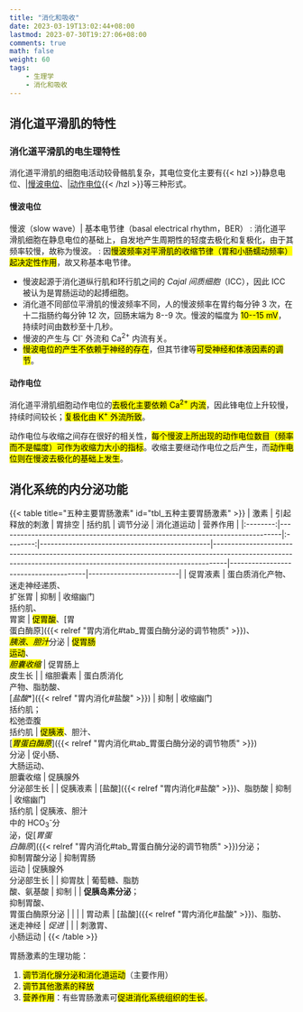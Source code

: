```yaml
---
title: "消化和吸收"
date: 2023-03-19T13:02:44+08:00
lastmod: 2023-07-30T19:27:06+08:00
comments: true
math: false
weight: 60
tags:
    - 生理学
    - 消化和吸收
---
```


<!--more-->

## 消化道平滑肌的特性

### 消化道平滑肌的电生理特性

消化道平滑肌的细胞电活动较骨骼肌复杂，其电位变化主要有{{< hzl >}}静息电位、|[慢波电位](#慢波电位)、|[动作电位](#动作电位){{< /hzl >}}等三种形式。

#### 慢波电位

慢波（slow wave）| 基本电节律（basal electrical rhythm，BER）
: 消化道平滑肌细胞在静息电位的基础上，自发地产生周期性的轻度去极化和复极化，由于其频率较慢，故称为慢波。
: 因<mark>慢波频率对平滑肌的收缩节律（胃和小肠蠕动频率）起决定性作用</mark>，故又称基本电节律。

- 慢波起源于消化道纵行肌和环行肌之间的 *Cajal 间质细胞*（ICC），因此 ICC 被认为是胃肠运动的起搏细胞。
- 消化道不同部位平滑肌的慢波频率不同，人的慢波频率在胃约每分钟 3 次，在十二指肠约每分钟 12 次，回肠末端为 8--9 次。慢波的幅度为 <mark>10--15 mV</mark>，持续时间由数秒至十几秒。
- 慢波的产生与 Cl<sup>-</sup> 外流和 Ca<sup>2+</sup> 内流有关。
- <mark>慢波电位的产生不依赖于神经的存在</mark>，但其节律等<mark>可受神经和体液因素的调节</mark>。

#### 动作电位

消化道平滑肌细胞动作电位的<mark>去极化主要依赖 Ca<sup>2+</sup> 内流</mark>，因此锋电位上升较慢，持续时间较长；<mark>复极化由 K<sup>+</sup> 外流所致</mark>。

动作电位与收缩之间存在很好的相关性，<mark>每个慢波上所出现的动作电位数目（频率而不是幅度）可作为收缩力大小的指标</mark>。收缩主要继动作电位之后产生，而<mark>动作电位则在慢波去极化的基础上发生</mark>。

## 消化系统的内分泌功能

{{< table title="五种主要胃肠激素" id="tbl_五种主要胃肠激素" >}}
|   激素   | 引起释放的刺激                                                               |  胃排空  | 括约肌                                        | 调节分泌                                                                                                                                                       | 消化道运动                           | 营养作用                |
|:--------:|------------------------------------------------------------------------------|:--------:|-----------------------------------------------|----------------------------------------------------------------------------------------------------------------------------------------------------------------|--------------------------------------|-------------------------|
| 促胃液素 | 蛋白质消化产物、<br/>迷走神经递质、<br/>扩张胃                               |   抑制   | 收缩幽门<br/>括约肌、<br/>胃窦                | <mark>促胃酸</mark>、[胃<br/>蛋白酶原]({{< relref "胃内消化#tab_胃蛋白酶分泌的调节物质" >}})、<br/><mark>*胰液*、*胆汁*</mark>分泌                                                       | <mark>促胃肠<br/>运动</mark>、<br/><mark>*胆囊收缩*</mark>     | 促胃肠上<br/>皮生长     |
| 缩胆囊素 | 蛋白质消化<br/>产物、脂肪酸、<br/>[*盐酸*\*]({{< relref "胃内消化#盐酸" >}}) |   抑制   | 收缩幽门<br/>括约肌；<br/>松弛壶腹<br/>括约肌 | <mark>促胰液</mark>、胆汁、<br/>[<mark>*胃蛋白酶原*</mark>]({{< relref "胃内消化#tab_胃蛋白酶分泌的调节物质" >}})<br/>分泌                                                                          | 促小肠、<br/>大肠运动、<br/>胆囊收缩 | 促胰腺外<br/>分泌部生长 |
| 促胰液素 | [盐酸]({{< relref "胃内消化#盐酸" >}})、脂肪酸                               |   抑制   | 收缩幽门<br/>括约肌                           | 促胰液、胆汁<br/>中的 HCO<sub>3</sub><sup>-</sup>分<br/>泌，促[*胃蛋<br/>白酶原*]({{< relref "胃内消化#tab_胃蛋白酶分泌的调节物质" >}})分泌；<br/>抑制胃酸分泌 | 抑制胃肠<br/>运动                    | 促胰腺外<br/>分泌部生长 |
|  抑胃肽  | 葡萄糖、脂肪<br/>酸、氨基酸                                                  |   抑制   |                                               | **促胰岛素分泌**；<br/>抑制胃酸、<br/>胃蛋白酶原分泌                                                                                                           |                                      |                         |
|  胃动素  | [盐酸]({{< relref "胃内消化#盐酸" >}})、脂肪、<br/>迷走神经                  | *促进* |                                               |                                                                                                                                                                | 刺激胃、<br/>小肠运动                |
{{< /table >}}

胃肠激素的生理功能：

1. <mark>调节消化腺分泌和消化道运动</mark>（主要作用）
2. <mark>调节其他激素的释放</mark>
3. <mark>营养作用</mark>：有些胃肠激素可<mark>促进消化系统组织的生长</mark>。

